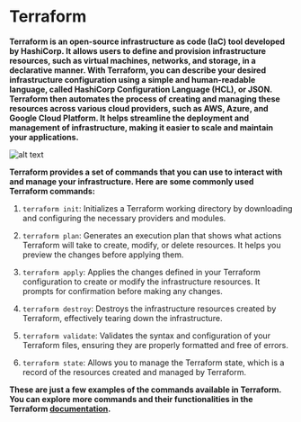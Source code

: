 # Terraform
**Terraform is an open-source infrastructure as code (IaC) tool developed by HashiCorp. It allows users to define and provision infrastructure resources, such as virtual machines, networks, and storage, in a declarative manner. With Terraform, you can describe your desired infrastructure configuration using a simple and human-readable language, called HashiCorp Configuration Language (HCL), or JSON. Terraform then automates the process of creating and managing these resources across various cloud providers, such as AWS, Azure, and Google Cloud Platform. It helps streamline the deployment and management of infrastructure, making it easier to scale and maintain your applications.**

![alt text](https://i0.wp.com/ipwithease.com/wp-content/uploads/2021/05/terraform-overview.jpg)

**Terraform provides a set of commands that you can use to interact with and manage your infrastructure. Here are some commonly used Terraform commands:**

1. `terraform init`: Initializes a Terraform working directory by downloading and configuring the necessary providers and modules.

2. `terraform plan`: Generates an execution plan that shows what actions Terraform will take to create, modify, or delete resources. It helps you preview the changes before applying them.

3. `terraform apply`: Applies the changes defined in your Terraform configuration to create or modify the infrastructure resources. It prompts for confirmation before making any changes.

4. `terraform destroy`: Destroys the infrastructure resources created by Terraform, effectively tearing down the infrastructure.

5. `terraform validate`: Validates the syntax and configuration of your Terraform files, ensuring they are properly formatted and free of errors.

6. `terraform state`: Allows you to manage the Terraform state, which is a record of the resources created and managed by Terraform.

**These are just a few examples of the commands available in Terraform. You can explore more commands and their functionalities in the Terraform [documentation](https://developer.hashicorp.com/terraform/cli/commands).**